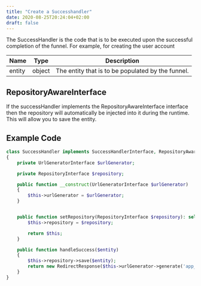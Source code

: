 ```yaml
---
title: "Create a Successhandler"
date: 2020-08-25T20:24:04+02:00
draft: false
---
```

The SuccessHandler is the code that is to be executed upon the successful completion of the funnel. For example, for creating the user account

| Name | Type | Description |
| --- | --- | --- |
| entity | object | The entity that is to be populated by the funnel. |

## RepositoryAwareInterface

If the successHandler implements the RepositoryAwareInterface interface then the repository will automatically be injected into it during the runtime. This will allow you to save the entity.


## Example Code

```php
class SuccessHandler implements SuccessHandlerInterface, RepositoryAwareInterface
{
    private UrlGeneratorInterface $urlGenerator;

    private RepositoryInterface $repository;

    public function __construct(UrlGeneratorInterface $urlGenerator)
    {
        $this->urlGenerator = $urlGenerator;
    }


    public function setRepository(RepositoryInterface $repository): self {
        $this->repository = $repository;

        return $this;
    }

    public function handleSuccess($entity)
    {
        $this->repository->save($entity);
        return new RedirectResponse($this->urlGenerator->generate('app_request_demo_requested'));
    }
}
```

